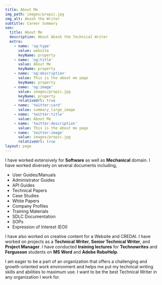 ```yaml
---
title: About Me
img_path: images/propic.jpg
img_alt: Akash the Writer
subtitle: Career Summary
seo:
  title: About Me
  description: About Akash the Technical Writer
  extra:
    - name: 'og:type'
      value: website
      keyName: property
    - name: 'og:title'
      value: About Me
      keyName: property
    - name: 'og:description'
      value: This is the about me page
      keyName: property
    - name: 'og:image'
      value: images/propic.jpg
      keyName: property
      relativeUrl: true
    - name: 'twitter:card'
      value: summary_large_image
    - name: 'twitter:title'
      value: About Me
    - name: 'twitter:description'
      value: This is the about me page
    - name: 'twitter:image'
      value: images/propic.jpg
      relativeUrl: true
layout: page
---
```

I have worked extensively for **Software** as well as **Mechanical** domain. I have worked diversely on several documents including,

*   User Guides/Manuals
*   Administrator Guides
*   API Guides
*   Technical Papers
*   Case Studies
*   White Papers
*   Company Profiles
*   Training Materials
*   SDLC Documentation
*   SOPs
*   Expression of Interest (EOI)

I have also worked on creative content for a Website and CREDAI. I have worked on projects as a **Technical Writer**, **Senior Technical Writer**, and **Project Manager**. I have conducted **training lectures** for **Technowrites** and **Fergusson** students on **MS Word** and **Adobe RoboHelp**.

I am eager to be a part of an organization that offers a challenging and growth-oriented work environment and helps me put my technical writing skills and abilities to maximum use. I want to be the best Technical Writer in any organization I work for.
